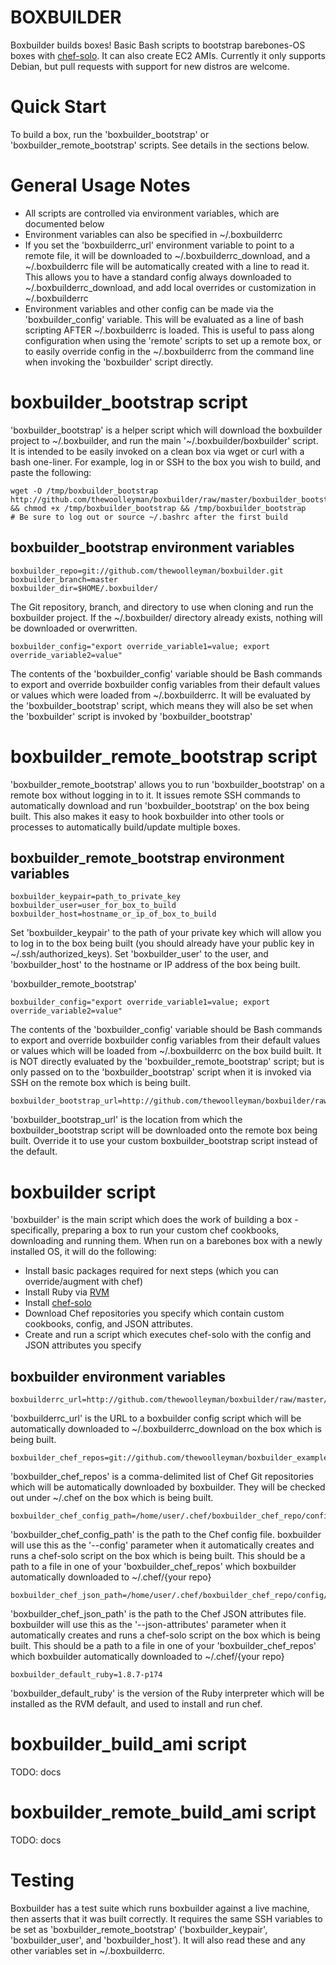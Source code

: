 BOXBUILDER
==========

Boxbuilder builds boxes!  Basic Bash scripts to bootstrap barebones-OS boxes with
[chef-solo](http://wiki.opscode.com/display/chef/Chef+Solo).  It can also create
EC2 AMIs.  Currently it only supports Debian, but pull requests with support for
new distros are welcome.

Quick Start
===========

To build a box, run the 'boxbuilder\_bootstrap' or 'boxbuilder_remote_bootstrap' scripts.
See details in the sections below.

General Usage Notes
===================

* All scripts are controlled via environment variables, which are documented below
* Environment variables can also be specified in ~/.boxbuilderrc
* If you set the 'boxbuilderrc\_url' environment variable to point to a remote file,
  it will be downloaded to ~/.boxbuilderrc\_download, and a ~/.boxbuilderrc file
  will be automatically created with a line to read it.  This allows you to have
  a standard config always downloaded to ~/.boxbuilderrc\_download, and add
  local overrides or customization in ~/.boxbuilderrc
* Environment variables and other config can be made via the 'boxbuilder\_config'
  variable.  This will be evaluated as a line of bash scripting AFTER
  ~/.boxbuilderrc is loaded.  This is useful to pass along configuration when using
  the 'remote' scripts to set up a remote box, or to easily override config in
  the ~/.boxbuilderrc from the command line when invoking the 'boxbuilder' script
  directly.


boxbuilder\_bootstrap script
===========================

'boxbuilder\_bootstrap' is a helper script which will download the boxbuilder
project to ~/.boxbuilder, and run the main '~/.boxbuilder/boxbuilder' script.  It
is intended to be easily invoked on a clean box via
wget or curl with a bash one-liner.  For example, log in or SSH to the box you
wish to build, and paste the following:

    wget -O /tmp/boxbuilder_bootstrap http://github.com/thewoolleyman/boxbuilder/raw/master/boxbuilder_bootstrap && chmod +x /tmp/boxbuilder_bootstrap && /tmp/boxbuilder_bootstrap
    # Be sure to log out or source ~/.bashrc after the first build

boxbuilder\_bootstrap environment variables
-------------------------------------------

    boxbuilder_repo=git://github.com/thewoolleyman/boxbuilder.git
    boxbuilder_branch=master
    boxbuilder_dir=$HOME/.boxbuilder/

The Git repository, branch, and directory to use when cloning and run the boxbuilder project.  If
the ~/.boxbuilder/ directory already exists, nothing will be downloaded or overwritten.

    boxbuilder_config="export override_variable1=value; export override_variable2=value"

The contents of the 'boxbuilder\_config' variable should be Bash commands to export and override
boxbuilder config variables from their default values or values which were loaded from
~/.boxbuilderrc.  It will be evaluated by the 'boxbuilder\_bootstrap' script, which
means they will also be set when the 'boxbuilder' script is invoked by 'boxbuilder\_bootstrap'

boxbuilder\_remote\_bootstrap script
====================================

'boxbuilder\_remote\_bootstrap' allows you to run 'boxbuilder\_bootstrap' on a
remote box without logging in to it.  It issues remote SSH commands to automatically
download and run 'boxbuilder\_bootstrap' on the box being built.  This also makes it easy
to hook boxbuilder into other tools or processes to automatically build/update multiple boxes.

boxbuilder\_remote\_bootstrap environment variables
---------------------------------------------------

    boxbuilder_keypair=path_to_private_key
    boxbuilder_user=user_for_box_to_build
    boxbuilder_host=hostname_or_ip_of_box_to_build

Set 'boxbuilder\_keypair' to the path of your private key which will allow you to log in to the
box being built (you should already have your public key in ~/.ssh/authorized_keys).  Set 
'boxbuilder\_user' to the user, and 'boxbuilder\_host' to the hostname or IP address of the
box being built.

'boxbuilder\_remote\_bootstrap' 

    boxbuilder_config="export override_variable1=value; export override_variable2=value"

The contents of the 'boxbuilder\_config' variable should be Bash commands to export and override
boxbuilder config variables from their default values or values which will be loaded from
~/.boxbuilderrc on the box build built.  It is NOT directly evaluated by the 'boxbuilder\_remote\_bootstrap'
script; but is only passed on to the 'boxbuilder\_bootstrap' script when it is invoked via SSH on
the remote box which is being built.

    boxbuilder_bootstrap_url=http://github.com/thewoolleyman/boxbuilder/raw/master/boxbuilder_bootstrap

'boxbuilder\_bootstrap\_url' is the location from which the boxbuilder\_bootstrap script will be downloaded
onto the remote box being built.  Override it to use your custom boxbuilder\_bootstrap script instead of
the default.

boxbuilder script
=================

'boxbuilder' is the main script which does the work of building a box - specifically,
preparing a box to run your custom chef cookbooks, downloading and running them.  When run 
on a barebones box with a newly installed OS, it will do the following:

* Install basic packages required for next steps (which you can override/augment with chef)
* Install Ruby via [RVM](http://rvm.beginrescueend.com/)
* Install [chef-solo](http://wiki.opscode.com/display/chef/Chef+Solo)
* Download Chef repositories you specify which contain custom cookbooks, config, and JSON attributes.
* Create and run a script which executes chef-solo with the config and JSON attributes you specify

boxbuilder environment variables
--------------------------------

    boxbuilderrc_url=http://github.com/thewoolleyman/boxbuilder/raw/master/boxbuilderrc_download_default

'boxbuilderrc\_url' is the URL to a boxbuilder config script which will be automatically
downloaded to ~/.boxbuilderrc\_download on the box which is being built.

    boxbuilder_chef_repos=git://github.com/thewoolleyman/boxbuilder_example1_chef_repo.git[,git://github.com/thewoolleyman/boxbuilder_example2_chef_repo.git[,...]]

'boxbuilder\_chef_repos' is a comma-delimited list of Chef Git repositories which will be automatically
downloaded by boxbuilder.  They will be checked out under ~/.chef on the box which is being built.

    boxbuilder_chef_config_path=/home/user/.chef/boxbuilder_chef_repo/config/solo.rb

'boxbuilder\_chef\_config\_path' is the path to the Chef config file. boxbuilder will use
this as the '--config' parameter when it automatically creates and runs a chef-solo script on the
box which is being built.  This should be a path to a file
in one of your 'boxbuilder\_chef\_repos' which boxbuilder automatically downloaded to
~/.chef/{your repo}

    boxbuilder_chef_json_path=/home/user/.chef/boxbuilder_chef_repo/config/node.json

'boxbuilder\_chef\_json\_path' is the path to the Chef JSON attributes file. boxbuilder will use
this as the '--json-attributes' parameter when it automatically creates and runs a chef-solo script
on the box which is being built.  This should be a path to a file
in one of your 'boxbuilder\_chef\_repos' which boxbuilder automatically downloaded to
~/.chef/{your repo}

    boxbuilder_default_ruby=1.8.7-p174

'boxbuilder\_default\_ruby' is the version of the Ruby interpreter which will be installed as the
RVM default, and used to install and run chef.

boxbuilder\_build\_ami script
=============================

TODO: docs

boxbuilder\_remote_build\_ami script
====================================

TODO: docs

Testing
=======

Boxbuilder has a test suite which runs boxbuilder against a live machine, then asserts that it was
built correctly.  It requires the same SSH variables to be set as 'boxbuilder\_remote\_bootstrap'
('boxbuilder\_keypair', 'boxbuilder\_user', and 'boxbuilder\_host').  It will also read these and
any other variables set in ~/.boxbuilderrc.